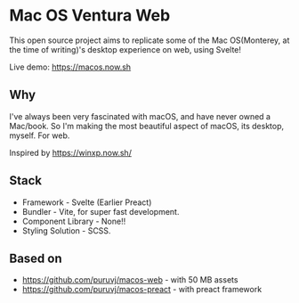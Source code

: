 # Mac OS Ventura Web

This open source project aims to replicate some of the Mac OS(Monterey, at the time of writing)'s desktop experience on web, using Svelte!

Live demo: https://macos.now.sh

## Why

I've always been very fascinated with macOS, and have never owned a Mac/book.
So I'm making the most beautiful aspect of macOS, its desktop, myself. For web.

Inspired by https://winxp.now.sh/

## Stack

- Framework - Svelte (Earlier Preact)
- Bundler - Vite, for super fast development.
- Component Library - None!!
- Styling Solution - SCSS.

## Based on

- https://github.com/puruvj/macos-web - with 50 MB assets
- https://github.com/puruvj/macos-preact - with preact framework
